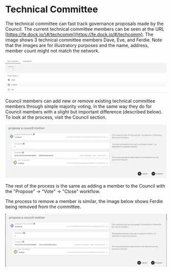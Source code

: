# Technical Committee

The technical committee can fast track governance proposals made by the Council. The current technical committee members can be seen at the URL [https://fe.dock.io/\#/techcomm](https://fe.dock.io/#/techcomm). The image shows 3 technical committee members Dave, Eve, and Ferdie. Note that the images are for illustratory purposes and the name, address, member count might not match the network.

![](../../../.gitbook/assets/tech-comm-member-list.png)



Council members can add new or remove existing technical committee members through simple majority voting, in the same way they do for Council members with a slight but important difference \(described below\). To look at the process, visit the Council section.

![](../../../.gitbook/assets/propose-techcomm-add.png)

The rest of the process is the same as adding a member to the Council with the "Propose" -&gt; "Vote" -&gt; "Close" workflow.

The process to remove a member is similar, the image below shows Ferdie being removed from the committee.

![](../../../.gitbook/assets/propose-techcomm-remove.png)

